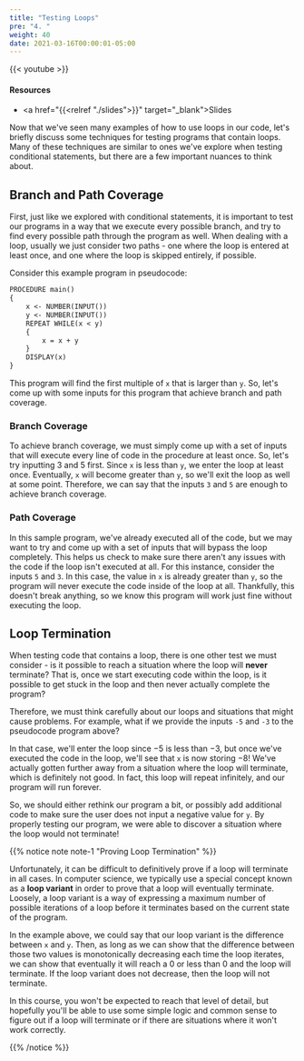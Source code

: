 ```yaml
---
title: "Testing Loops"
pre: "4. "
weight: 40
date: 2021-03-16T00:00:01-05:00
---
```


{{< youtube  >}}

#### Resources

* <a href="{{<relref "./slides">}}" target="_blank">Slides</a>

Now that we've seen many examples of how to use loops in our code, let's briefly discuss some techniques for testing programs that contain loops. Many of these techniques are similar to ones we've explore when testing conditional statements, but there are a few important nuances to think about. 

## Branch and Path Coverage

First, just like we explored with conditional statements, it is important to test our programs in a way that we execute every possible branch, and try to find every possible path through the program as well. When dealing with a loop, usually we just consider two paths - one where the loop is entered at least once, and one where the loop is skipped entirely, if possible. 

Consider this example program in pseudocode:

```tex
PROCEDURE main()
{
    x <- NUMBER(INPUT())
    y <- NUMBER(INPUT())
    REPEAT WHILE(x < y)
    {
        x = x + y
    }
    DISPLAY(x)
}
```

This program will find the first multiple of `x` that is larger than `y`. So, let's come up with some inputs for this program that achieve branch and path coverage. 

### Branch Coverage

To achieve branch coverage, we must simply come up with a set of inputs that will execute every line of code in the procedure at least once. So, let's try inputting $3$ and $5$ first. Since `x` is less than `y`, we enter the loop at least once. Eventually, `x` will become greater than `y`, so we'll exit the loop as well at some point. Therefore, we can say that the inputs `3` and `5` are enough to achieve branch coverage.

### Path Coverage

In this sample program, we've already executed all of the code, but we may want to try and come up with a set of inputs that will bypass the loop completely. This helps us check to make sure there aren't any issues with the code if the loop isn't executed at all. For this instance, consider the inputs `5` and `3`. In this case, the value in `x` is already greater than `y`, so the program will never execute the code inside of the loop at all. Thankfully, this doesn't break anything, so we know this program will work just fine without executing the loop.

## Loop Termination

When testing code that contains a loop, there is one other test we must consider - is it possible to reach a situation where the loop will **never** terminate? That is, once we start executing code within the loop, is it possible to get stuck in the loop and then never actually complete the program? 

Therefore, we must think carefully about our loops and situations that might cause problems. For example, what if we provide the inputs `-5` and `-3` to the pseudocode program above? 

In that case, we'll enter the loop since $-5$ is less than $-3$, but once we've executed the code in the loop, we'll see that `x` is now storing $-8$! We've actually gotten further away from a situation where the loop will terminate, which is definitely not good. In fact, this loop will repeat infinitely, and our program will run forever. 

So, we should either rethink our program a bit, or possibly add additional code to make sure the user does not input a negative value for `y`. By properly testing our program, we were able to discover a situation where the loop would not terminate!

{{% notice note note-1 "Proving Loop Termination" %}}

Unfortunately, it can be difficult to definitively prove if a loop will terminate in all cases. In computer science, we typically use a special concept known as a **loop variant** in order to prove that a loop will eventually terminate. Loosely, a loop variant is a way of expressing a maximum number of possible iterations of a loop before it terminates based on the current state of the program.

In the example above, we could say that our loop variant is the difference between `x` and `y`. Then, as long as we can show that the difference between those two values is monotonically decreasing each time the loop iterates, we can show that eventually it will reach a $0$ or less than $0$ and the loop will terminate. If the loop variant does not decrease, then the loop will not terminate. 

In this course, you won't be expected to reach that level of detail, but hopefully you'll be able to use some simple logic and common sense to figure out if a loop will terminate or if there are situations where it won't work correctly.

{{% /notice %}}